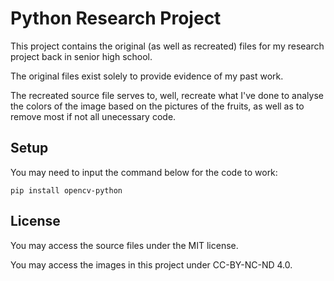 # Python Research Project

This project contains the original (as well as recreated) files for my research project back in senior high school.

The original files exist solely to provide evidence of my past work.

The recreated source file serves to, well, recreate what I've done to analyse the colors of the image based on the pictures of the fruits, as well as to remove most if not all unecessary code.

## Setup

You may need to input the command below for the code to work:

```
pip install opencv-python
```

## License

You may access the source files under the MIT license.

You may access the images in this project under CC-BY-NC-ND 4.0.